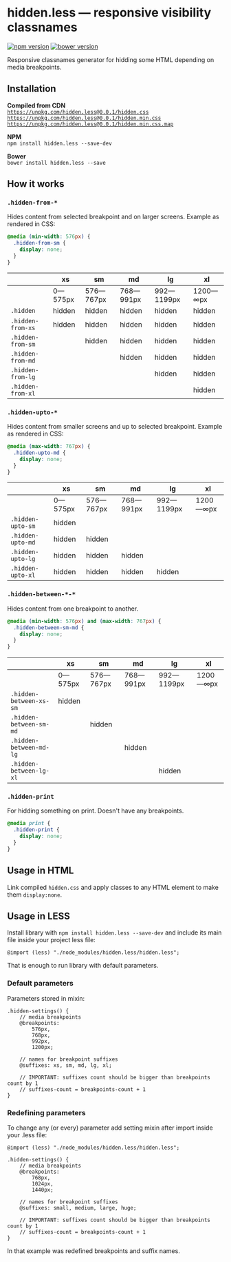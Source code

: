 # hidden.less — responsive visibility classnames

[![npm version](https://badge.fury.io/js/hidden.less.svg)](http://badge.fury.io/js/hidden.less)
[![bower version](https://badge.fury.io/bo/hidden.less.svg)](http://badge.fury.io/bo/hidden.less)

Responsive classnames generator for hidding some HTML depending on media breakpoints.

## Installation

**Compiled from CDN**  
[`https://unpkg.com/hidden.less@0.0.1/hidden.css`](https://unpkg.com/space.hidden@0.0.1/hidden.css)  
[`https://unpkg.com/hidden.less@0.0.1/hidden.min.css`](https://unpkg.com/space.hidden@0.0.1/hidden.min.css)  
[`https://unpkg.com/hidden.less@0.0.1/hidden.min.css.map`](https://unpkg.com/space.hidden@0.0.1/hidden.min.css.map)

**NPM**  
`npm install hidden.less --save-dev`

**Bower**  
`bower install hidden.less --save`

## How it works

### `.hidden-from-*`

Hides content from selected breakpoint and on larger screens. Example as rendered in CSS:

```css
@media (min-width: 576px) {
  .hidden-from-sm {
    display: none;
  }
}
```

|                   | **xs**  | **sm**    | **md**    | **lg**     | **xl**   |
| ----------------- | ------- | --------- | --------- | ---------- | -------- |
|                   | 0—575px | 576—767px | 768—991px | 992—1199px | 1200—∞px |
| `.hidden`         | hidden  | hidden    | hidden    | hidden     | hidden   |
| `.hidden-from-xs` | hidden  | hidden    | hidden    | hidden     | hidden   |
| `.hidden-from-sm` |         | hidden    | hidden    | hidden     | hidden   |
| `.hidden-from-md` |         |           | hidden    | hidden     | hidden   |
| `.hidden-from-lg` |         |           |           | hidden     | hidden   |
| `.hidden-from-xl` |         |           |           |            | hidden   |

### `.hidden-upto-*`

Hides content from smaller screens and up to selected breakpoint. Example as rendered in CSS:

```css
@media (max-width: 767px) {
  .hidden-upto-md {
    display: none;
  }
}
```

|                   | **xs**  | **sm**    | **md**    | **lg**     | **xl**   |
| ----------------- | ------- | --------- | --------- | ---------- | -------- |
|                   | 0—575px | 576—767px | 768—991px | 992—1199px | 1200—∞px |
| `.hidden-upto-sm` | hidden  |           |           |            |          |
| `.hidden-upto-md` | hidden  | hidden    |           |            |          |
| `.hidden-upto-lg` | hidden  | hidden    | hidden    |            |          |
| `.hidden-upto-xl` | hidden  | hidden    | hidden    | hidden     |          |

### `.hidden-between-*-*`

Hides content from one breakpoint to another.

```css
@media (min-width: 576px) and (max-width: 767px) {
  .hidden-between-sm-md {
    display: none;
  }
}
```

|                         | **xs**  | **sm**    | **md**    | **lg**     | **xl**   |
| ----------------------- | ------- | --------- | --------- | ---------- | -------- |
|                         | 0—575px | 576—767px | 768—991px | 992—1199px | 1200—∞px |
| `.hidden-between-xs-sm` | hidden  |           |           |            |          |
| `.hidden-between-sm-md` |         | hidden    |           |            |          |
| `.hidden-between-md-lg` |         |           | hidden    |            |          |
| `.hidden-between-lg-xl` |         |           |           | hidden     |          |

### `.hidden-print`

For hidding something on print. Doesn't have any breakpoints.

```css
@media print {
  .hidden-print {
    display: none;
  }
}
```

## Usage in HTML

Link compiled `hidden.css` and apply classes to any HTML element to make them `display:none`.

## Usage in LESS

Install library with `npm install hidden.less --save-dev` and include its main file inside your project less file:

```less
@import (less) "./node_modules/hidden.less/hidden.less";
```

That is enough to run library with default parameters.

### Default parameters

Parameters stored in mixin:

```less
.hidden-settings() {
    // media breakpoints
    @breakpoints:
        576px,
        768px,
        992px,
        1200px;

    // names for breakpoint suffixes
    @suffixes: xs, sm, md, lg, xl;

    // IMPORTANT: suffixes count should be bigger than breakpoints count by 1
    // suffixes-count = breakpoints-count + 1
}
```

### Redefining parameters

To change any (or every) parameter add setting mixin after import inside your .less file:

```less
@import (less) "./node_modules/hidden.less/hidden.less";

.hidden-settings() {
    // media breakpoints
    @breakpoints:
        768px,
        1024px,
        1440px;

    // names for breakpoint suffixes
    @suffixes: small, medium, large, huge;

    // IMPORTANT: suffixes count should be bigger than breakpoints count by 1
    // suffixes-count = breakpoints-count + 1
}
```

In that example was redefined breakpoints and suffix names.
